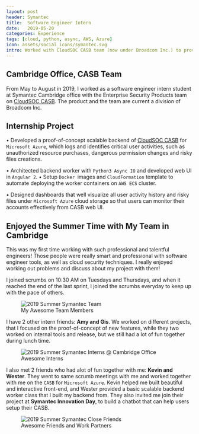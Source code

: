 ```yaml
---
layout: post
header: Symantec
title:  Software Engineer Intern
date:   2019-05-20
categories: Experience
tags: [cloud, python, async, AWS, Azure]
icon: assets/social_icons/symantec.svg
intro: Worked with CloudSOC CASB team (now under Broadcom Inc.) to provide Microsoft Azure protection.
---
```


## Cambridge Office, CASB Team
From May to August in 2019, I worked as a software engineer intern student at Symantec Cambridge office with the Enterprise Security Products team on [CloudSOC CASB][cloudsoc]. The product and the team are current a division of Broadcom Inc.

## Internship Project
•	Developed a proof-of-concept scalable backend of [CloudSOC CASB][cloudsoc] for `Microsoft Azure`, which logs and identifies critical user activities, such as unauthorized resource purchases, dangerous permission changes and risky files creations.

•	Architected backend worker with `Python3 Async IO` and developed web UI in `Angular 2`. 
•	Setup `Docker `images and `CloudFormation` template to automate deploying the worker containers on `AWS ECS` cluster.

•	Designed dashboards that well visualize all user activity history and risky files under `Microsoft Azure` cloud storage so that users can monitor their accounts effectively from CASB web UI.

## Enjoyed the Summer Time with My Team in Cambridge

This was my first time working with such professional and talentful engineers! Those people were really smart and professional with software engineer tools, as well as cloud security techniques. I really enjoyed working out problems and discuss about my project with them!

I joined scrumbs on 10:30 AM on Tuesdays and Thursdays, and when it reached the end of the last sprint, I joined the scrumbs everyday to keep up with the pace of others.
<figure>
  <img src="{{site.baseurl}}/assets/img/2019symantecteam.jpg" alt="2019 Summer Symantec Team"/>
  <figcaption> My Awesome Team Members </figcaption>
</figure>

I have 2 other intern friends: **Amy and Gis**. We worked on different projects, that I focused on the proof-of-concept of new features, while they two worked on internal tools and release, but we still had a lot of fun together during lunch time.
<figure>
  <img src="{{site.baseurl}}/assets/img/2019symantecinterns.jpg" alt="2019 Summer Symantec Interns @ Cambridge Office"/>
  <figcaption> Awesome Interns</figcaption>
</figure>

I also met 2 friends who had alot of fun together with me: **Kevin and Wester**. They went to same scrumb meetings with me and worked together with me on the `CASB` for `Microsoft Azure`. Kevin helped me built beautiful and interactive front-end, and Wester provided a basic scalable backend worker class that I built my backend from. They also invited me join their project at **Symantec Innovation Day**, to build a chatbot that can help users setup their CASB.
<figure>
  <img src="{{site.baseurl}}/assets/img/innovition_day.jpg" alt="2019 Summer Symantec Close Friends"/>
  <figcaption> Awesome Friends and Work Partners</figcaption>
</figure>

[cloudsoc]: https://www.broadcom.com/products/cyber-security/information-protection/cloud-application-security-cloudsoc
